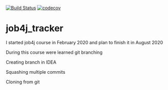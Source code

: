 [![Build Status](https://travis-ci.org/Makigen/job4j_tracker.svg?branch=master)](https://travis-ci.org/Makigen/job4j_tracker)
[![codecov](https://codecov.io/gh/Makigen/job4j_tracker/branch/master/graph/badge.svg)](https://codecov.io/gh/Makigen/job4j_tracker)
# job4j_tracker

I started job4j course in February 2020 and plan to finish it in August 2020

During this course were learned git branching

Creating branch in IDEA

Squashing multiple commits 

Cloning from git